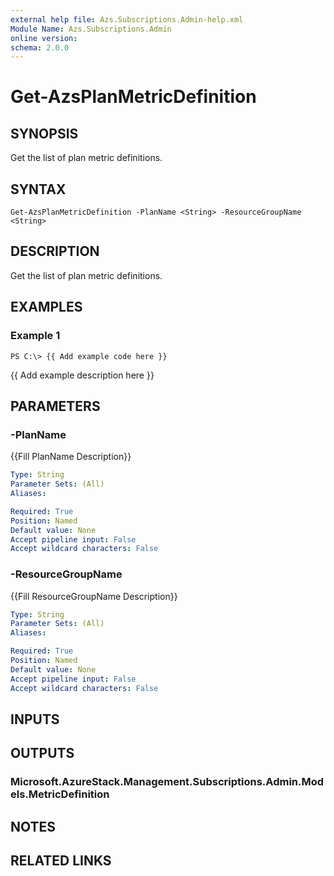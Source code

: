 ```yaml
---
external help file: Azs.Subscriptions.Admin-help.xml
Module Name: Azs.Subscriptions.Admin
online version: 
schema: 2.0.0
---
```


# Get-AzsPlanMetricDefinition

## SYNOPSIS
Get the list of plan metric definitions.

## SYNTAX

```
Get-AzsPlanMetricDefinition -PlanName <String> -ResourceGroupName <String>
```

## DESCRIPTION
Get the list of plan metric definitions.

## EXAMPLES

### Example 1
```
PS C:\> {{ Add example code here }}
```

{{ Add example description here }}

## PARAMETERS

### -PlanName
{{Fill PlanName Description}}

```yaml
Type: String
Parameter Sets: (All)
Aliases: 

Required: True
Position: Named
Default value: None
Accept pipeline input: False
Accept wildcard characters: False
```

### -ResourceGroupName
{{Fill ResourceGroupName Description}}

```yaml
Type: String
Parameter Sets: (All)
Aliases: 

Required: True
Position: Named
Default value: None
Accept pipeline input: False
Accept wildcard characters: False
```

## INPUTS

## OUTPUTS

### Microsoft.AzureStack.Management.Subscriptions.Admin.Models.MetricDefinition

## NOTES

## RELATED LINKS

